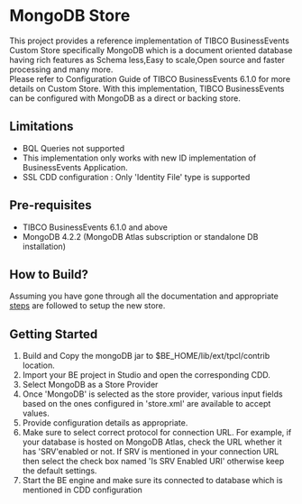 # MongoDB Store
This project provides a reference implementation of TIBCO BusinessEvents Custom Store specifically MongoDB which is a document oriented database having rich features as Schema less,Easy to scale,Open source and faster processing and many more.  
Please refer to Configuration Guide of TIBCO BusinessEvents 6.1.0 for more details on Custom Store.
With this implementation, TIBCO BusinessEvents can be configured with MongoDB as a direct or backing store.

## Limitations
- BQL Queries not supported
- This implementation only works with new ID implementation of BusinessEvents Application.
- SSL CDD configuration : Only 'Identity File' type is supported 

## Pre-requisites
- TIBCO BusinessEvents 6.1.0 and above
- MongoDB 4.2.2 (MongoDB Atlas subscription or standalone DB installation)

## How to Build?
Assuming you have gone through all the documentation and appropriate [steps](https://github.com/tibco/be-contribution/tree/main/store) are followed to setup the new store.

## Getting Started
1. Build and Copy the mongoDB jar to $BE_HOME/lib/ext/tpcl/contrib location.
2. Import your BE project in Studio and open the corresponding CDD.
3. Select MongoDB as a Store Provider
4. Once 'MongoDB' is selected as the store provider, various input fields based on the ones configured in 'store.xml' are available to accept values.
5. Provide configuration details as appropriate.
6. Make sure to select correct protocol for connection URL. For example, if your database is hosted on MongoDB Atlas, check the URL whether it has 'SRV'enabled or not. If SRV is mentioned in your connection URL then select the check box named 'Is SRV Enabled URI' otherwise keep the default settings.
7. Start the BE engine and make sure its connected to database which is mentioned in CDD configuration
